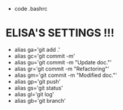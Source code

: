 - code .bashrc
# ELISA'S SETTINGS !!!
- alias ga='git add .'
- alias gc='git commit -m'
- alias gu='git commit -m "Update doc."'
- alias gr='git commit -m "Refactoring"'
- alias gm='git commit -m "Modified doc."'
- alias gp='git push'
- alias gs='git status'
- alias gl='git log'
- alias gb='git branch'